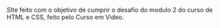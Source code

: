 SIte feito com o objetivo de cumprir o desafio do modulo 2 do curso de HTML e CSS, feito pelo Curso em Video.
